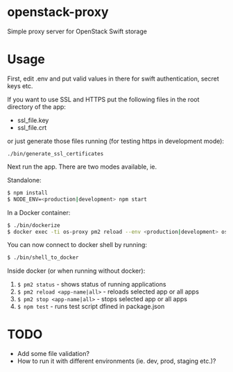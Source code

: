# openstack-proxy

Simple proxy server for OpenStack Swift storage

# Usage

First, edit .env and put valid values in there for swift authentication, secret keys etc.

If you want to use SSL and HTTPS put the following files in the root directory of the app:
- ssl_file.key
- ssl_file.crt

or just generate those files running (for testing https in development mode):
```
./bin/generate_ssl_certificates
```

Next run the app. There are two modes available, ie.

Standalone:
```bash
$ npm install
$ NODE_ENV=<production|development> npm start
```

In a Docker container:
```bash
$ ./bin/dockerize
$ docker exec -ti os-proxy pm2 reload --env <production|development> os-proxy.yml'
```

You can now connect to docker shell by running:
```bash
$ ./bin/shell_to_docker
```

Inside docker (or when running without docker):

1. ```$ pm2 status``` - shows status of running applications
2. ```$ pm2 reload <app-name|all>``` - reloads selected app or all apps
3. ```$ pm2 stop <app-name|all>``` - stops selected app or all apps
4. ```$ npm test``` - runs test script dfined in package.json

# TODO
- Add some file validation?
- How to run it with different environments (ie. dev, prod, staging etc.)?
